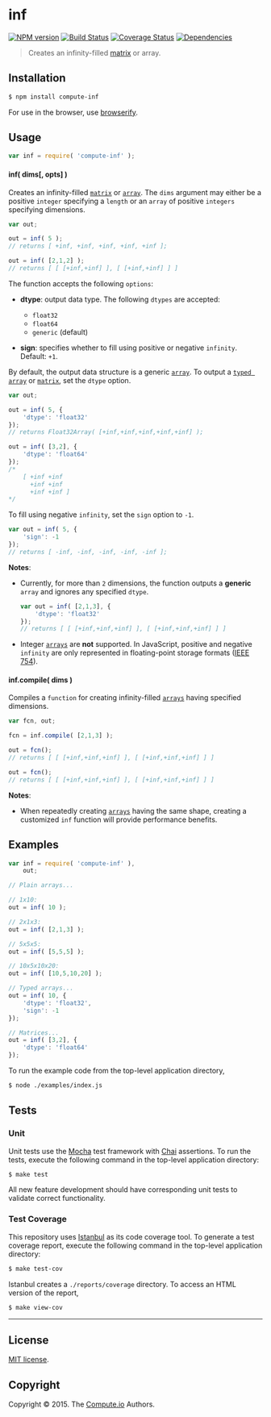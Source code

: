 inf
===
[![NPM version][npm-image]][npm-url] [![Build Status][travis-image]][travis-url] [![Coverage Status][coveralls-image]][coveralls-url] [![Dependencies][dependencies-image]][dependencies-url]

> Creates an infinity-filled [matrix](https://github.com/dstructs/matrix) or array.


## Installation

``` bash
$ npm install compute-inf
```

For use in the browser, use [browserify](https://github.com/substack/node-browserify).


## Usage

``` javascript
var inf = require( 'compute-inf' );
```

#### inf( dims[, opts] )

Creates an infinity-filled [`matrix`](https://github.com/dstructs/matrix) or [`array`](https://developer.mozilla.org/en-US/docs/Web/JavaScript/Reference/Global_Objects/Array). The `dims` argument may either be a positive `integer` specifying a `length` or an `array` of positive `integers` specifying dimensions.

``` javascript
var out;

out = inf( 5 );
// returns [ +inf, +inf, +inf, +inf, +inf ];

out = inf( [2,1,2] );
// returns [ [ [+inf,+inf] ], [ [+inf,+inf] ] ]
```

The function accepts the following `options`:

*	__dtype__: output data type. The following `dtypes` are accepted:

	-	`float32`
	-	`float64`
	-	`generic` (default)
*	__sign__: specifies whether to fill using positive or negative `infinity`. Default: `+1`.

By default, the output data structure is a generic [`array`](https://developer.mozilla.org/en-US/docs/Web/JavaScript/Reference/Global_Objects/Array). To output a [`typed array`](https://developer.mozilla.org/en-US/docs/Web/JavaScript/Typed_arrays) or [`matrix`](https://github.com/dstructs/matrix), set the `dtype` option.

``` javascript
var out;

out = inf( 5, {
	'dtype': 'float32'
});
// returns Float32Array( [+inf,+inf,+inf,+inf,+inf] );

out = inf( [3,2], {
	'dtype': 'float64'
});
/*
	[ +inf +inf
	  +inf +inf
	  +inf +inf ]
*/
```

To fill using negative `infinity`, set the `sign` option to `-1`.

``` javascript
var out = inf( 5, {
	'sign': -1
});
// returns [ -inf, -inf, -inf, -inf, -inf ];
```

__Notes__:
*	Currently, for more than `2` dimensions, the function outputs a __generic__ `array` and ignores any specified `dtype`.

	``` javascript
	var out = inf( [2,1,3], {
		'dtype': 'float32'
	});
	// returns [ [ [+inf,+inf,+inf] ], [ [+inf,+inf,+inf] ] ]
	```
*	Integer [`arrays`](https://developer.mozilla.org/en-US/docs/Web/JavaScript/Typed_arrays) are __not__ supported. In JavaScript, positive and negative `infinity` are only represented in floating-point storage formats ([IEEE 754](https://en.wikipedia.org/wiki/IEEE_floating_point)).


#### inf.compile( dims )

Compiles a `function` for creating infinity-filled [`arrays`](https://developer.mozilla.org/en-US/docs/Web/JavaScript/Reference/Global_Objects/Array) having specified dimensions.

``` javascript
var fcn, out;

fcn = inf.compile( [2,1,3] );

out = fcn();
// returns [ [ [+inf,+inf,+inf] ], [ [+inf,+inf,+inf] ] ]

out = fcn();
// returns [ [ [+inf,+inf,+inf] ], [ [+inf,+inf,+inf] ] ]
```

__Notes__:
*	When repeatedly creating [`arrays`](https://developer.mozilla.org/en-US/docs/Web/JavaScript/Reference/Global_Objects/Array) having the same shape, creating a customized `inf` function will provide performance benefits.




## Examples

``` javascript
var inf = require( 'compute-inf' ),
	out;

// Plain arrays...

// 1x10:
out = inf( 10 );

// 2x1x3:
out = inf( [2,1,3] );

// 5x5x5:
out = inf( [5,5,5] );

// 10x5x10x20:
out = inf( [10,5,10,20] );

// Typed arrays...
out = inf( 10, {
	'dtype': 'float32',
	'sign': -1
});

// Matrices...
out = inf( [3,2], {
	'dtype': 'float64'
});
```

To run the example code from the top-level application directory,

``` bash
$ node ./examples/index.js
```


## Tests

### Unit

Unit tests use the [Mocha](http://mochajs.org/) test framework with [Chai](http://chaijs.com) assertions. To run the tests, execute the following command in the top-level application directory:

``` bash
$ make test
```

All new feature development should have corresponding unit tests to validate correct functionality.


### Test Coverage

This repository uses [Istanbul](https://github.com/gotwarlost/istanbul) as its code coverage tool. To generate a test coverage report, execute the following command in the top-level application directory:

``` bash
$ make test-cov
```

Istanbul creates a `./reports/coverage` directory. To access an HTML version of the report,

``` bash
$ make view-cov
```


---
## License

[MIT license](http://opensource.org/licenses/MIT).


## Copyright

Copyright &copy; 2015. The [Compute.io](https://github.com/compute-io) Authors.


[npm-image]: http://img.shields.io/npm/v/compute-inf.svg
[npm-url]: https://npmjs.org/package/compute-inf

[travis-image]: http://img.shields.io/travis/compute-io/inf/master.svg
[travis-url]: https://travis-ci.org/compute-io/inf

[coveralls-image]: https://img.shields.io/coveralls/compute-io/inf/master.svg
[coveralls-url]: https://coveralls.io/r/compute-io/inf?branch=master

[dependencies-image]: http://img.shields.io/david/compute-io/inf.svg
[dependencies-url]: https://david-dm.org/compute-io/inf

[dev-dependencies-image]: http://img.shields.io/david/dev/compute-io/inf.svg
[dev-dependencies-url]: https://david-dm.org/dev/compute-io/inf

[github-issues-image]: http://img.shields.io/github/issues/compute-io/inf.svg
[github-issues-url]: https://github.com/compute-io/inf/issues
